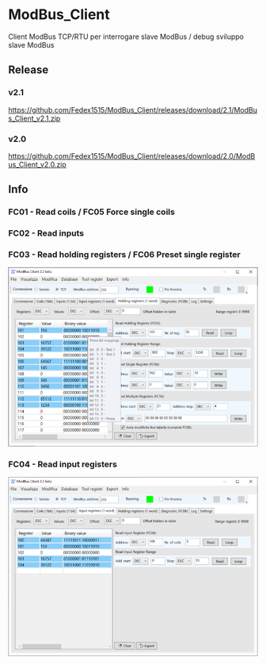 # ModBus_Client
Client ModBus TCP/RTU per interrogare slave ModBus / debug sviluppo slave ModBus

## Release

### v2.1
https://github.com/Fedex1515/ModBus_Client/releases/download/2.1/ModBus_Client_v2.1.zip

### v2.0
https://github.com/Fedex1515/ModBus_Client/releases/download/2.0/ModBus_Client_v2.0.zip

## Info

### FC01 - Read coils / FC05 Force single coils

### FC02 - Read inputs

### FC03 - Read holding registers / FC06 Preset single register

![alt text](https://github.com/Fedex1515/ModBus_Client/blob/master/ModBus_Client/Img/ModBus_Client_HoldingReg_00.PNG?raw=true)

### FC04 - Read input registers

![alt text](https://github.com/Fedex1515/ModBus_Client/blob/master/ModBus_Client/Img/ModBus_Client_inputReg_00.PNG?raw=true)

